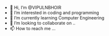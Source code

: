 - 👋 Hi, I’m @VIPULNBHOIR
- 👀 I’m interested in coding and programming
- 🌱 I’m currently learning Computer Engineering
- 💞️ I’m looking to collaborate on ..
- 📫 How to reach me ...

<!---
VIPULNBHOIR/VIPULNBHOIR is a ✨ special ✨ repository because its `README.md` (this file) appears on your GitHub profile.
You can click the Preview link to take a look at your changes.
--->
